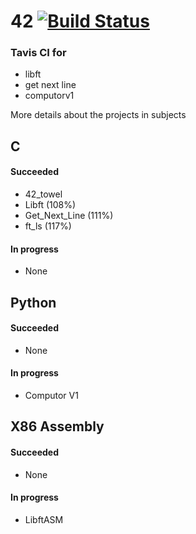 # 42 [![Build Status](https://travis-ci.org/jbalestra/42.svg?branch=master)](https://travis-ci.org/jbalestra/42)



### Tavis CI for
 
* libft
* get next line
* computorv1


More details about the projects in subjects

## C
#### Succeeded

* 42_towel
* Libft (108%)
* Get_Next_Line (111%)
* ft_ls (117%)

#### In progress

* None

## Python
#### Succeeded

* None

#### In progress

* Computor V1


## X86 Assembly
#### Succeeded

* None

#### In progress

* LibftASM
